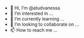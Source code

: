 - 👋 Hi, I’m @atudvanessa
- 👀 I’m interested in ...
- 🌱 I’m currently learning ...
- 💞️ I’m looking to collaborate on ...
- 📫 How to reach me ...

<!---
atudvanessa/atudvanessa is a ✨ special ✨ repository because its `README.md` (this file) appears on your GitHub profile.
You can click the Preview link to take a look at your changes.
--->

